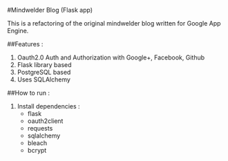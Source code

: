 #Mindwelder Blog (Flask app)

This is a refactoring of the original mindwelder blog written for Google App Engine.

##Features :
1. Oauth2.0 Auth and Authorization with Google+, Facebook, Github
2. Flask library based
3. PostgreSQL based
4. Uses SQLAlchemy

##How to run :
1. Install dependencies :
	* flask
	* oauth2client
	* requests
	* sqlalchemy
	* bleach
	* bcrypt 